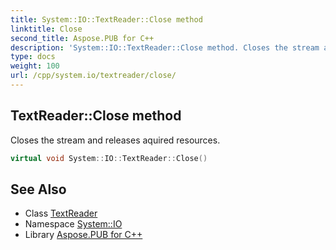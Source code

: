 ```yaml
---
title: System::IO::TextReader::Close method
linktitle: Close
second_title: Aspose.PUB for C++
description: 'System::IO::TextReader::Close method. Closes the stream and releases aquired resources in C++.'
type: docs
weight: 100
url: /cpp/system.io/textreader/close/
---
```

## TextReader::Close method


Closes the stream and releases aquired resources.

```cpp
virtual void System::IO::TextReader::Close()
```

## See Also

* Class [TextReader](../)
* Namespace [System::IO](../../)
* Library [Aspose.PUB for C++](../../../)

